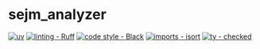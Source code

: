 # sejm_analyzer

[![uv](https://img.shields.io/endpoint?url=https://raw.githubusercontent.com/astral-sh/uv/main/assets/badge/v0.json)](https://github.com/astral-sh/uv)
[![linting - Ruff](https://img.shields.io/endpoint?url=https://raw.githubusercontent.com/astral-sh/ruff/main/assets/badge/v2.json)](https://github.com/astral-sh/ruff)
[![code style - Black](https://img.shields.io/badge/code%20style-black-000000.svg)](https://github.com/psf/black)
[![imports - isort](https://img.shields.io/badge/%20imports-isort-%231674b1?style=flat&labelColor=ef8336)](https://pycqa.github.io/isort/)
[![ty - checked](https://img.shields.io/badge/ty-checked-green)](https://github.com/astral-sh/ty)
